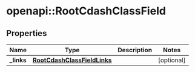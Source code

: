 # openapi::RootCdashClassField


## Properties
Name | Type | Description | Notes
------------ | ------------- | ------------- | -------------
**_links** | [**RootCdashClassFieldLinks**](RootCdashClassFieldLinks.md) |  | [optional] 


